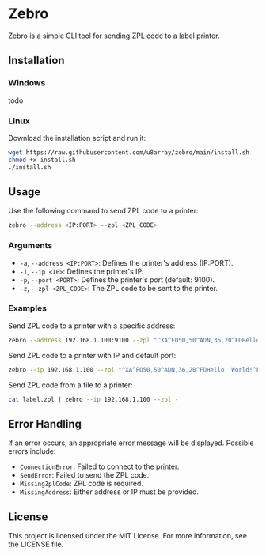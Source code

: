 # Zebro

Zebro is a simple CLI tool for sending ZPL code to a label printer.

## Installation

### Windows

todo
 
### Linux

Download the installation script and run it:

```sh
wget https://raw.githubusercontent.com/u8array/zebro/main/install.sh
chmod +x install.sh
./install.sh
```

## Usage

Use the following command to send ZPL code to a printer:

```sh
zebro --address <IP:PORT> --zpl <ZPL_CODE>
```

### Arguments

- `-a`, `--address <IP:PORT>`: Defines the printer's address (IP:PORT).
- `-i`, `--ip <IP>`: Defines the printer's IP.
- `-p`, `--port <PORT>`: Defines the printer's port (default: 9100).
- `-z`, `--zpl <ZPL_CODE>`: The ZPL code to be sent to the printer.

### Examples

Send ZPL code to a printer with a specific address:

```sh
zebro --address 192.168.1.100:9100 --zpl "^XA^FO50,50^ADN,36,20^FDHello, World!^FS^XZ"
```

Send ZPL code to a printer with IP and default port:

```sh
zebro --ip 192.168.1.100 --zpl "^XA^FO50,50^ADN,36,20^FDHello, World!^FS^XZ"
```

Send ZPL code from a file to a printer:

```sh
cat label.zpl | zebro --ip 192.168.1.100 --zpl -
```

## Error Handling

If an error occurs, an appropriate error message will be displayed. Possible errors include:

- `ConnectionError`: Failed to connect to the printer.
- `SendError`: Failed to send the ZPL code.
- `MissingZplCode`: ZPL code is required.
- `MissingAddress`: Either address or IP must be provided.

## License

This project is licensed under the MIT License. For more information, see the LICENSE file.